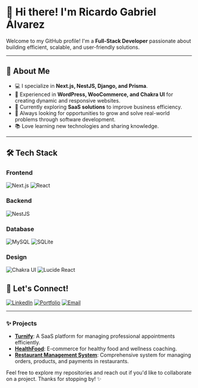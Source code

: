 # 👋 Hi there! I'm Ricardo Gabriel Álvarez

Welcome to my GitHub profile! I'm a **Full-Stack Developer** passionate about building efficient, scalable, and user-friendly solutions. 

---

## 🌟 About Me

- 💻 I specialize in **Next.js, NestJS, Django, and Prisma**.
- 🎨 Experienced in **WordPress, WooCommerce, and Chakra UI** for creating dynamic and responsive websites.
- 🌱 Currently exploring **SaaS solutions** to improve business efficiency.
- 🚀 Always looking for opportunities to grow and solve real-world problems through software development.
- 📚 Love learning new technologies and sharing knowledge.

---

## 🛠️ Tech Stack

### **Frontend**
![Next.js](https://img.shields.io/badge/Next.js-black?style=for-the-badge&logo=next.js&logoColor=white)
![React](https://img.shields.io/badge/React-61DAFB?style=for-the-badge&logo=react&logoColor=black)

### **Backend**
![NestJS](https://img.shields.io/badge/NestJS-E0234E?style=for-the-badge&logo=nestjs&logoColor=white)

### **Database**
![MySQL](https://img.shields.io/badge/MySQL-4479A1?style=for-the-badge&logo=mysql&logoColor=white)
![SQLite](https://img.shields.io/badge/SQLite-07405E?style=for-the-badge&logo=sqlite&logoColor=white)

### **Design**
![Chakra UI](https://img.shields.io/badge/Chakra%20UI-319795?style=for-the-badge&logo=chakraui&logoColor=white)
![Lucide React](https://img.shields.io/badge/Lucide%20React-black?style=for-the-badge&logo=react&logoColor=white)


## 🔗 Let's Connect!

[![LinkedIn](https://img.shields.io/badge/LinkedIn-blue?style=for-the-badge&logo=linkedin&logoColor=white)](https://www.linkedin.com/in/ricardogabrielalvarez)
[![Portfolio](https://img.shields.io/badge/Portfolio-222222?style=for-the-badge&logo=internet-explorer&logoColor=white)](https://oddytec.com)
[![Email](https://img.shields.io/badge/Email-D14836?style=for-the-badge&logo=gmail&logoColor=white)](mailto:ricardo.gabriel.alvarez@example.com)

---

### ✨ Projects

- **[Turnify](https://github.com/ricardo-gabriel/turnify)**: A SaaS platform for managing professional appointments efficiently.
- **[HealthFood](https://github.com/ricardo-gabriel/healthfood)**: E-commerce for healthy food and wellness coaching.
- **[Restaurant Management System](https://github.com/ricardo-gabriel/restaurant-management)**: Comprehensive system for managing orders, products, and payments in restaurants.

Feel free to explore my repositories and reach out if you'd like to collaborate on a project. Thanks for stopping by! ✨
